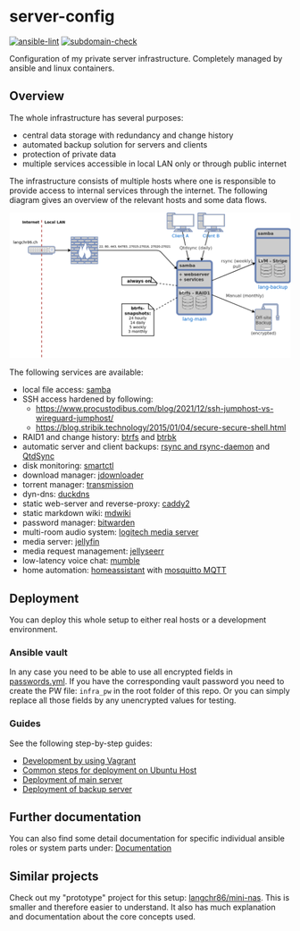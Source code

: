 server-config
=============

[![ansible-lint](https://github.com/langchr86/server-config/actions/workflows/ansible-lint.yml/badge.svg)](https://github.com/langchr86/server-config/actions/workflows/ansible-lint.yml)
[![subdomain-check](https://github.com/langchr86/server-config/actions/workflows/subdomain-check.yml/badge.svg)](https://github.com/langchr86/server-config/actions/workflows/subdomain-check.yml)

Configuration of my private server infrastructure.
Completely managed by ansible and linux containers.



Overview
--------

The whole infrastructure has several purposes:

* central data storage with redundancy and change history
* automated backup solution for servers and clients
* protection of private data
* multiple services accessible in local LAN only or through public internet

The infrastructure consists of multiple hosts
where one is responsible to provide access to internal services through the internet.
The following diagram gives an overview of the relevant hosts and some data flows.

![infrastructure_overview](docs/images/infrastructure_overview.png)

The following services are available:

* local file access: [samba](https://www.samba.org/)
* SSH access hardened by following:
  * https://www.procustodibus.com/blog/2021/12/ssh-jumphost-vs-wireguard-jumphost/
  * https://blog.stribik.technology/2015/01/04/secure-secure-shell.html
* RAID1 and change history: [btrfs](https://btrfs.wiki.kernel.org/index.php/Main_Page)
  and [btrbk](https://github.com/digint/btrbk)
* automatic server and client backups: [rsync and rsync-daemon](https://en.wikipedia.org/wiki/Rsync)
  and [QtdSync](http://qtdtools.doering-thomas.de/)
* disk monitoring: [smartctl](https://www.smartmontools.org/)
* download manager: [jdownloader](https://jdownloader.org/)
* torrent manager: [transmission](https://transmissionbt.com/)
* dyn-dns: [duckdns](https://duckdns.org)
* static web-server and reverse-proxy: [caddy2](https://caddyserver.com/)
* static markdown wiki: [mdwiki](http://www.mdwiki.info)
* password manager: [bitwarden](https://go.bitwarden.com/)
* multi-room audio system: [logitech media server](https://en.wikipedia.org/wiki/Logitech_Media_Server)
* media server: [jellyfin](https://jellyfin.org/)
* media request management: [jellyseerr](https://github.com/Fallenbagel/jellyseerr)
* low-latency voice chat: [mumble](https://www.mumble.com/)
* home automation: [homeassistant](https://www.home-assistant.io/)
  with [mosquitto MQTT](https://mosquitto.org/)



Deployment
----------

You can deploy this whole setup to either real hosts or a development environment.


### Ansible vault

In any case you need to be able to use all encrypted fields in [passwords.yml](/ansible/passwords.yml).
If you have the corresponding vault password
you need to create the PW file: `infra_pw` in the root folder of this repo.
Or you can simply replace all those fields by any unencrypted values for testing.


### Guides

See the following step-by-step guides:

* [Development by using Vagrant](/docs/vagrant-development.md)
* [Common steps for deployment on Ubuntu Host](/docs/deployment-ubuntu.md)
* [Deployment of main server](/docs/lang-main.md)
* [Deployment of backup server](/docs/lang-backup.md)



Further documentation
---------------------

You can also find some detail documentation for specific individual ansible roles or system parts under:
[Documentation](/docs)



Similar projects
----------------

Check out my "prototype" project for this setup: [langchr86/mini-nas](https://github.com/langchr86/mini-nas).
This is smaller and therefore easier to understand.
It also has much explanation and documentation about the core concepts used.
